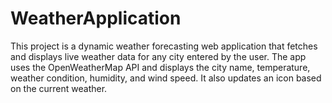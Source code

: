 # WeatherApplication
This project is a dynamic weather forecasting web application that fetches and displays live weather data for any city entered by the user. The app uses the OpenWeatherMap API and displays the city name, temperature, weather condition, humidity, and wind speed. It also updates an icon based on the current weather.

